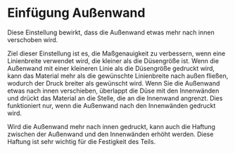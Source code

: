 Einfügung Außenwand
====
Diese Einstellung bewirkt, dass die Außenwand etwas mehr nach innen verschoben wird.

Ziel dieser Einstellung ist es, die Maßgenauigkeit zu verbessern, wenn eine Linienbreite verwendet wird, die kleiner als die Düsengröße ist. Wenn die Außenwand mit einer kleineren Linie als die Düsengröße gedruckt wird, kann das Material mehr als die gewünschte Linienbreite nach außen fließen, wodurch der Druck breiter als gewünscht wird. Wenn Sie die Außenwand etwas nach innen verschieben, überlappt die Düse mit den Innenwänden und drückt das Material an die Stelle, die an die Innenwand angrenzt. Dies funktioniert nur, wenn die Außenwand nach den Innenwänden gedruckt wird.

Wird die Außenwand mehr nach innen gedruckt, kann auch die Haftung zwischen der Außenwand und den Innenwänden erhöht werden. Diese Haftung ist sehr wichtig für die Festigkeit des Teils.